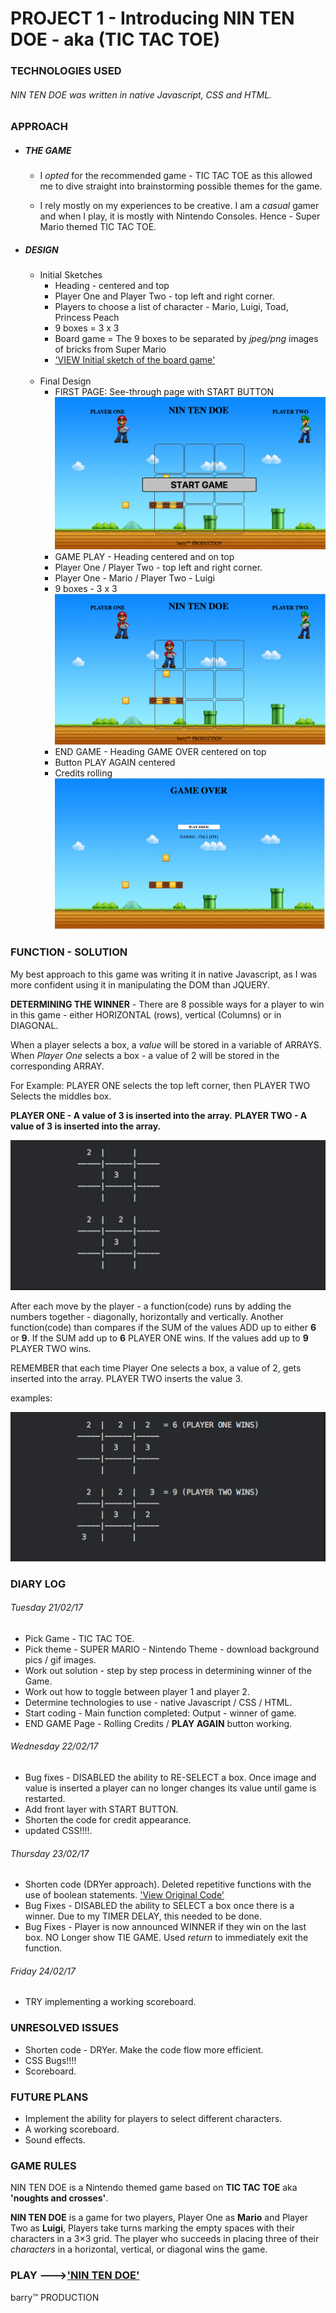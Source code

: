 # PROJECT 1 - Introducing NIN TEN DOE - aka (TIC TAC TOE)

### TECHNOLOGIES USED

###### NIN TEN DOE was written in native Javascript, CSS and HTML.


### APPROACH

* ##### THE GAME
  *  I *opted* for the recommended game - TIC TAC TOE as this allowed me to dive straight into brainstorming possible themes for the game.

  * I rely mostly on my experiences to be creative. I am a *casual* gamer and when I play, it is mostly with Nintendo Consoles. Hence - Super Mario themed TIC TAC TOE.

* ##### DESIGN
  * Initial Sketches
    * Heading - centered and top
    * Player One and Player Two - top left and right corner.
    * Players to choose a list of character - Mario, Luigi, Toad, Princess Peach
    * 9 boxes = 3 x 3
    * Board game = The 9 boxes to be separated by *jpeg/png* images of bricks from Super Mario
    * ['VIEW Initial sketch of the board game'](https://github.com/bazzat10/Projects/blob/master/Project1/Images/Draft1.jpg)<br>
    <br>
  * Final Design
    * FIRST PAGE: See-through page with START BUTTON
    ![Start Page](https://github.com/bazzat10/Projects/blob/master/Project1/Images/start.png)
    * GAME PLAY - Heading centered and on top
    * Player One / Player Two - top left and right corner.
    * Player One - Mario / Player Two - Luigi
    * 9 boxes - 3 x 3
    ![During Game Play](https://github.com/bazzat10/Projects/blob/master/Project1/Images/gameplay.png)
    * END GAME - Heading GAME OVER centered on top
    * Button PLAY AGAIN centered
    * Credits rolling ![End of Game](https://github.com/bazzat10/Projects/blob/master/Project1/Images/endgame.png)


### FUNCTION - SOLUTION

My best approach to this game was writing it in native Javascript, as I was more confident using it in manipulating the DOM than JQUERY.

**DETERMINING THE WINNER** - There are 8 possible ways for a player to win in this game - either HORIZONTAL (rows), vertical (Columns) or in DIAGONAL.

When a player selects a box, a *value* will be stored in a variable of ARRAYS. When *Player One* selects a box - a value of 2 will be stored in the corresponding ARRAY.

For Example: PLAYER ONE selects the top left corner, then PLAYER TWO Selects the middles box.

**PLAYER ONE - A value of 3 is inserted into the array.**
**PLAYER TWO - A value of 3 is inserted into the array.**

![Diagram 1](https://github.com/bazzat10/Projects/blob/master/Project1/Images/diagram1.png)

After each move by the player - a function(code) runs by adding the numbers together -  diagonally, horizontally and vertically. Another function(code) than compares if the SUM of the values ADD up to either **6** or **9**. If the SUM add up to **6** PLAYER ONE wins. If the values add up to **9** PLAYER TWO wins.

REMEMBER that each time Player One selects a box, a value of 2, gets inserted into the array. PLAYER TWO inserts the value 3.

examples:

![Diagram 2](https://github.com/bazzat10/Projects/blob/master/Project1/Images/diagram2.png)

### DIARY LOG
###### Tuesday 21/02/17
  * Pick Game - TIC TAC TOE.
  * Pick theme - SUPER MARIO - Nintendo Theme - download background pics / gif images.
  * Work out solution - step by step process in determining winner of the Game.
  * Work out how to toggle between player 1 and player 2.
  * Determine technologies to use - native Javascript / CSS / HTML.
  * Start coding - Main function completed: Output - winner of game.
  * END GAME Page - Rolling Credits / **PLAY AGAIN** button working.

###### Wednesday 22/02/17
  * Bug fixes - DISABLED the ability to RE-SELECT a box. Once image and value is inserted a player can no longer changes its value until game is restarted.
  * Add front layer with START BUTTON.
  * Shorten the code for credit appearance.
  * updated CSS!!!!.

###### Thursday 23/02/17
  * Shorten code (DRYer approach). Deleted repetitive functions with the use of boolean statements. ['View Original Code'](https://github.com/bazzat10/Projects/blob/master/Project1/original_working_js.js)
  * Bug Fixes - DISABLED the ability to SELECT a box once there is a winner. Due to my TIMER DELAY, this needed to be done.
  * Bug Fixes - Player is now announced WINNER if they win on the last box. NO Longer show TIE GAME. Used *return* to immediately exit the function.

###### Friday 24/02/17
  * TRY implementing a working scoreboard.


### UNRESOLVED ISSUES
* Shorten code - DRYer. Make the code flow more efficient.
* CSS Bugs!!!!
* Scoreboard.


### FUTURE PLANS
* Implement the ability for players to select different characters.
* A working scoreboard.
* Sound effects.


### GAME RULES

NIN TEN DOE is a Nintendo themed game based on **TIC TAC TOE** aka **'noughts and crosses'**.

**NIN TEN DOE** is a game for two players, Player One as **Mario** and Player Two as **Luigi**, Players take turns marking the empty spaces with their characters in a 3×3 grid. The player who succeeds in placing three of their *characters* in a horizontal, vertical, or diagonal wins the game.


### PLAY --->['NIN TEN DOE'](https://bazzat10.github.io/Projects/Project1/)

barry™ PRODUCTION
